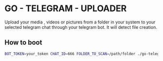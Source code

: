 # GO - TELEGRAM - UPLOADER

Upload your media , videos or pictures from a folder in your system to your selected telegram chat through your telegram bot.
It will detect file creation.

## How to boot
```bash
BOT_TOKEN=your_token CHAT_ID=666 FOLDER_TO_SCAN=/path/folder ./go-telegram-uploader  
```